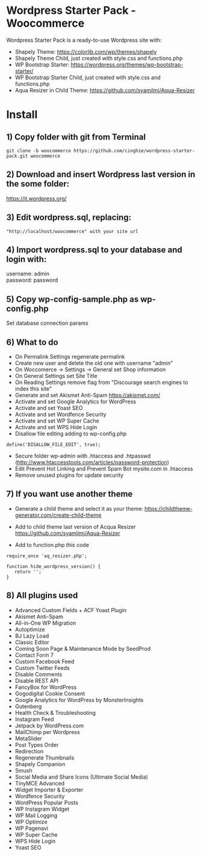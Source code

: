# Wordpress Starter Pack - Woocommerce
Wordpress Starter Pack is a ready-to-use Wordpress site with:

- Shapely Theme: https://colorlib.com/wp/themes/shapely
- Shapely Theme Child, just created with style.css and functions.php
- WP Bootstrap Starter: https://wordpress.org/themes/wp-bootstrap-starter/
- WP Bootstrap Starter Child, just created with style.css and functions.php
- Aqua Resizer in Child Theme: https://github.com/syamilmj/Aqua-Resizer

# Install

## 1) Copy folder with git from Terminal

```
git clone -b woocommerce https://github.com/cinghie/wordpress-starter-pack.git woocommerce
```

## 2) Download and insert Wordpress last version in the some folder:

https://it.wordpress.org/

## 3) Edit wordpress.sql, replacing:

```
"http://localhost/woocommerce" with your site url
```

## 4) Import wordpress.sql to your database and login with:

username: admin  
password: password

## 5) Copy wp-config-sample.php as wp-config.php  

Set database connection params

## 6) What to do

 - On Permalink Settings regenerate permalink  
 - Create new user and delete the old one with username "admin"  
 - On Woccomerce -> Settings -> General set Shop information
 - On General Settings set Site Title  
 - On Reading Settings remove flag from "Discourage search engines to index this site"  
 - Generate and set Akismet Anti-Spam https://akismet.com/  
 - Activate and set Google Analytics for WordPress  
 - Activate and set Yoast SEO 
 - Activate and set Wordfence Security  
 - Activate and set WP Super Cache
 - Activate and set WPS Hide Login
 - Disallow file editing adding to wp-config.php
 ```
 define('DISALLOW_FILE_EDIT', true);
 ```
 - Secure folder wp-admin with .htaccess and .htpasswd (http://www.htaccesstools.com/articles/password-protection)
 - Edit Prevent Hot Linking and Prevent Spam Bot mysite.com in .htaccess
 - Remove unused plugins for update security   
 
## 7) If you want use another theme 

 - Generate a child theme and select it as your theme:  https://childtheme-generator.com/create-child-theme  

 - Add to child theme last version of Acqua Resizer  https://github.com/syamilmj/Aqua-Resizer  
 
 - Add to function.php this code  
 
 ```
require_once 'aq_resizer.php';

function hide_wordpress_version() {
	return '';
}
 ```
 
## 8) All plugins used

 - Advanced Custom Fields + ACF Yoast Plugin  
 - Akismet Anti-Spam  
 - All-in-One WP Migration  
 - Autoptimize  
 - BJ Lazy Load  
 - Classic Editor  
 - Coming Soon Page & Maintenance Mode by SeedProd 
 - Contact Form 7   
 - Custom Facebook Feed  
 - Custom Twitter Feeds  
 - Disable Comments  
 - Disable REST API  
 - FancyBox for WordPress  
 - Gogodigital Cookie Consent   
 - Google Analytics for WordPress by MonsterInsights  
 - Gutenberg  
 - Health Check & Troubleshooting  
 - Instagram Feed  
 - Jetpack by WordPress.com  
 - MailChimp per Wordpress  
 - MetaSlider  
 - Post Types Order  
 - Redirection  
 - Regenerate Thumbnails  
 - Shapely Companion  
 - Smush  
 - Social Media and Share Icons (Ultimate Social Media)  
 - TinyMCE Advanced  
 - Widget Importer & Exporter  
 - Wordfence Security  
 - WordPress Popular Posts  
 - WP Instagram Widget  
 - WP Mail Logging  
 - WP Optimize  
 - WP Pagenavi  
 - WP Super Cache  
 - WPS Hide Login  
 - Yoast SEO  